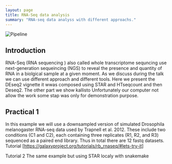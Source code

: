 ```yaml
---
layout: page
title: RNA-Seq data analysis
summary: "RNA-seq data analyss with different approachs."
---
```


![Pipeline]({{site.url}}/images/pipeline.jpg)

## Introduction

RNA-Seq (RNA sequencing ) also called whole transcriptome sequncing  use next-generation sequeincing (NGS)  to reveal the presence and quantity of RNA in a biolgical sample at a given moment.
As we discuss during the talk we can use different approach and different  tools. Here we present the  DEseq2 vignette  it wwas composed using STAR and HTseqcount and then Deseq2. The other part we show kallisto
Unfortunately our computer not allow the work some stap was only for demonstration purpose.


## Practical 1



In this example we will use a downsampled version of simulated Drosophila melanogaster RNA-seq data used by Trapnell et al. 2012. These include two conditions (C1 and C2), each containing three replicates (R1, R2, and R3) sequenced as a paired end library. Thus in total there are 12 fastq datasets.  Tutorial [https://galaxyproject.org/tutorials/rb_rnaseq/#lets-try-it] 

Tutorial 2 The same example but using  STAR localy with snakemake

